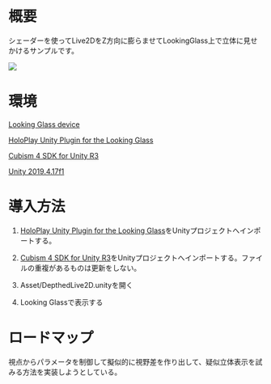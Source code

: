 # 概要

シェーダーを使ってLive2DをZ方向に膨らませてLookingGlass上で立体に見せかけるサンプルです。

[![](https://img.youtube.com/vi/s-akyyzeg_4/0.jpg)](https://www.youtube.com/watch?v=s-akyyzeg_4)

# 環境

[Looking Glass device](https://lookingglassfactory.com/product/overview)

[HoloPlay Unity Plugin for the Looking Glass](https://lookingglassfactory.com/software)

[Cubism 4 SDK for Unity R3](https://www.live2d.com/download/cubism-sdk/download-unity/)

[Unity 2019.4.17f1](https://unity3d.com/jp/get-unity/download/archive)

# 導入方法

1. [HoloPlay Unity Plugin for the Looking Glass](https://lookingglassfactory.com/software)をUnityプロジェクトへインポートする。
1. [Cubism 4 SDK for Unity R3](https://www.live2d.com/download/cubism-sdk/download-unity/)をUnityプロジェクトへインポートする。ファイルの重複があるものは更新をしない。
1. Asset/DepthedLive2D.unityを開く

1. Looking Glassで表示する

# ロードマップ

視点からパラメータを制御して擬似的に視野差を作り出して、疑似立体表示を試みる方法を実装しようとしている。

